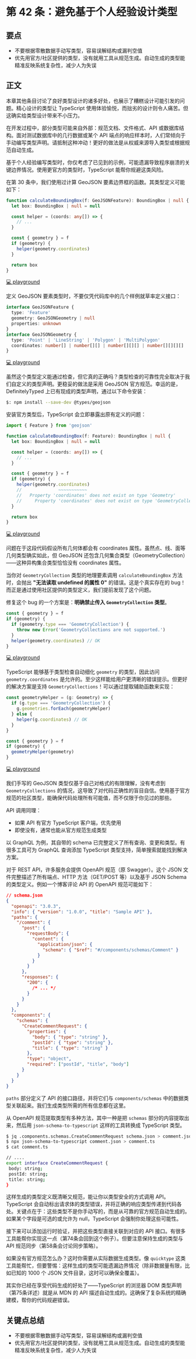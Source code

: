 # 第 42 条：避免基于个人经验设计类型

## 要点

- 不要根据零散数据手动写类型，容易误解结构或漏判空值
- 优先用官方/社区提供的类型，没有就用工具从规范生成。自动生成的类型能精准反映系统复杂性，减少人为失误

## 正文

本章其他条目讨论了良好类型设计的诸多好处，也展示了糟糕设计可能引发的问题。精心设计的类型让 TypeScript 使用体验愉悦，而拙劣的设计则令人痛苦。但这确实给类型设计带来不小压力。

在开发过程中，部分类型可能来自外部：规范文档、文件格式、API 或数据库结构。面对测试数据库中的几行数据或某个 API 端点的响应样本时，人们常倾向于手动编写类型声明。请抵制这种冲动！更好的做法是从权威来源导入类型或根据规范自动生成。

基于个人经验编写类型时，你仅考虑了已见到的示例，可能遗漏导致程序崩溃的关键边界情况。使用更官方的类型时，TypeScript 能帮你规避这类风险。

在第 30 条中，我们使用过计算 GeoJSON 要素边界框的函数。其类型定义可能如下：

```ts
function calculateBoundingBox(f: GeoJSONFeature): BoundingBox | null {
  let box: BoundingBox | null = null

  const helper = (coords: any[]) => {
    // ...
  }

  const { geometry } = f
  if (geometry) {
    helper(geometry.coordinates)
  }

  return box
}
```

[💻 playground](https://www.typescriptlang.org/play/?ts=5.4.5#code/JYOwLgpgTgZghgYwgAgEIHsCuIAmoDmGAHsgN4BQyyANnGAFzIDaImAtgEbQA0yrn0ALoBuSjRD5GLdlyi9+skeQC+5MAE8ADigDiEdACkAygHkAcgDEIdTFBQBeZHBDrRG7cj2HTZr2whgUOrIjs6u5DDYCGDA6CDICHDUCJi0kBjYeBLEABQwjF7G5lY2dgCUjBm4BMTIAD58qdRkYtQByBzoRJVY1dld9Y3UzY6sw6JiCHEAzmDIABYQ1NpQIcg5U+hQONOMYUyCZSEAfC1UVAD0F8gAdHdiyhNUUyCzZPj6-oHqymswolRgDB1h90F8gkcKOcFksVjlQeD1DdNttQHQINMygDkKoxHYwLZ4p0iKJVEA)

定义 GeoJSON 要素类型时，不要仅凭代码库中的几个样例就草率定义接口：

```ts
interface GeoJSONFeature {
  type: 'Feature'
  geometry: GeoJSONGeometry | null
  properties: unknown
}
interface GeoJSONGeometry {
  type: 'Point' | 'LineString' | 'Polygon' | 'MultiPolygon'
  coordinates: number[] | number[][] | number[][][] | number[][][][]
}
```

[💻 playground](https://www.typescriptlang.org/play/?ts=5.4.5#code/JYOwLgpgTgZghgYwgAgOIQPYCkDKB5AOQDEI4wBXKFAbwChlkwBPABwgC5kByEsyiLgG56yAOaYAthDBQmndNnwEFUmU2QAfZCHIAbXcIYsoGNlDDAIAZ07kQAaxAYA7iGEBfWqEixEKBbiEKtKyyHQMzGycXAAKGN5cmtwAMqAQODKgoolasRi6TKIYIDncALJ6FnEFRSWGyAgYGFAAJqBk1pw6EgBG0ADaALpJ3X1QQ0Mj5L0DgxPDWqOz80MetEA)

虽然这个类型定义能通过检查，但它真的正确吗？类型检查的可靠性完全取决于我们自定义的类型声明。更稳妥的做法是采用 GeoJSON 官方规范。幸运的是，DefinitelyTyped 上已有现成的类型声明，通过以下命令安装：

```bash
$: npm install --save-dev @types/geojson
```

安装官方类型后，TypeScript 会立即暴露出原有定义的问题：

```ts
import { Feature } from 'geojson'

function calculateBoundingBox(f: Feature): BoundingBox | null {
  let box: BoundingBox | null = null

  const helper = (coords: any[]) => {
    // ...
  }

  const { geometry } = f
  if (geometry) {
    helper(geometry.coordinates)
    //              ~~~~~~~~~~~
    //   Property 'coordinates' does not exist on type 'Geometry'
    //     Property 'coordinates' does not exist on type 'GeometryCollection'
  }

  return box
}
```

[💻 playground](https://www.typescriptlang.org/play/?ts=5.4.5#code/JYOwLgpgTgZghgYwgAgEIHsCuIAmoDmGAHsgN4BQyyANnGAFzIDaImAtgEbQA0yrn0ALoBuSjRD5GLdlyi9+skeQC+5YGwAO6KGDIAxCHUxQIy5DCjo2yAOT4I6AFYBndCBujyMbAjDA3yAhw1AiYtJAY2HgSxAAUMIwGRiYAlIyRuATEyAA+fGHUZGLUELoc6ETpWJkxFbn51IUAvA3UnlQIbs66ABYQ1BrQyC2xndo4zoxwIACeTIIpwwB8RVRUAPTryAB0u2LK7YFduqT2VqVQM2YtMKJUwDDIsWdsFzOLFGvIfQPQzw6vMCXbZjKDROgQZwpO5rTZfeHwgB+yJRqMRYg2WyoAAVLIMdDNbKDwZBnDZkDh0JC+OhdBAiMBusgAmAZoNbABxAFvGwY5Bwr649D41lE9DjUAQskUqnOGl0hlMllslA2LnnIEzADC6EaEF8-nc+3IYhMYGMIGQ5SIolUQA)

问题在于这段代码假设所有几何体都会有 coordinates 属性。虽然点、线、面等几何类型确实如此，但 GeoJSON 还包含几何集合类型（GeometryCollection）——这种异构集合类型恰恰没有 coordinates 属性。

当你对 `GeometryCollection` 类型的地理要素调用 `calculateBoundingBox` 方法时，会抛出 **"无法读取 undefined 的属性 0"** 的错误。这是个真实存在的 bug！而正是通过使用社区提供的类型定义，我们提前发现了这个问题。

修复这个 bug 的一个方案是：**明确禁止传入 `GeometryCollection` 类型**。  

```ts
const { geometry } = f
if (geometry) {
  if (geometry.type === 'GeometryCollection') {
    throw new Error('GeometryCollections are not supported.')
  }
  helper(geometry.coordinates) // OK
}
```

[💻 playground](https://www.typescriptlang.org/play/?ts=5.4.5#code/JYOwLgpgTgZghgYwgAgEIHsCuIAmoDmGAHsgN4BQyyANnGAFzIDaImAtgEbQA0yrn0ALoBuSjRD5GLdlyi9+skeQC+5YGwAO6KGDIAxCHUxQIvAOIR0bCGCgBPZchhQryAOT5LAKwDO6EG6iOBAItCY0Nk6MBkYmojDYCGDA-sgAFhDUGtAAFAjo2nggdBA+jHAgdkyCAJRkqvkgPrqknlY29o4AvE6iwDDIOW3WtnZ1FFT9g8MddgB0YHbZyF2r7hbtowDC6NTUIcn+buNiVGBpLgDufBDXAKJQLlA5bhsj9jt7BylNyHDhIHQuh8mA0Wh0EBwc2OoioqioGSyuRmozm+UKoBKPhqwioAHo8cgAPIAaRU5CAA)

TypeScript 能够基于类型检查自动细化 `geometry` 的类型，因此访问 `geometry.coordinates` 是允许的。至少这样能给用户更清晰的错误提示。但更好的解决方案是支持 `GeometryCollections`！可以通过提取辅助函数来实现：

```ts
const geometryHelper = (g: Geometry) => {
  if (g.type === 'GeometryCollection') {
    g.geometries.forEach(geometryHelper)
  } else {
    helper(g.coordinates) // OK
  }
}

const { geometry } = f
if (geometry) {
  geometryHelper(geometry)
}
```

[💻 playground](https://www.typescriptlang.org/play/?ts=5.4.5#code/JYOwLgpgTgZghgYwgAgEIHsCuIAmoDmGAHsgN4BQyyANnGAFzIDaImAtgEbQA0yrn0ALoBuSjRD5GLdlyi9+skeQC+5YGwAO6KGDIAxCHUxQIvAOIR0bCGCgBPZchhQryAOT5LAKwDO6EG6iOBAItCY0Nk6MBkYmojDYCGDA-sgAFhDUGtAAFAjo2nggdBA+jHAgdkyCAJRkqvkgPrqeVjb2ABKZ2VDIALzIOZLIFm22dnV9AHxkYsAwg-gAdGB22f19A26j1uMAwujU1CHJ-m51FFRUy627UMClSzDaAKKIaUOWd3ZdWdA1oiojkyPhQlyuGT+UCGS3yhVAJR8AKoAHoUcgAPIAaTEqlU5EazTIt3aDn6TlE80WX1JFzEJPGvx6nzG9gBKnIQA)

我们手写的 GeoJSON 类型仅基于自己对格式的有限理解，没有考虑到 `GeometryCollections` 的情况，这导致了对代码正确性的盲目自信。使用基于官方规范的社区类型，能确保代码处理所有可能值，而不仅限于你见过的那些。

API 调用同理：

- 如果 API 有官方 TypeScript 客户端，优先使用
- 即使没有，通常也能从官方规范生成类型

以 GraphQL 为例，其自带的 schema 已完整定义了所有查询、变更和类型。有很多工具可为 GraphQL 查询添加 TypeScript 类型支持，简单搜索就能找到解决方案。

对于 REST API，许多服务会提供 OpenAPI 规范（原 Swagger）。这个 JSON 文件完整描述了所有端点、HTTP 方法（GET/POST 等）以及基于 JSON Schema 的类型定义。例如一个博客评论 API 的 OpenAPI 规范可能如下：

```json
// schema.json
{
  "openapi": "3.0.3",
  "info": { "version": "1.0.0", "title": "Sample API" },
  "paths": {
    "/comment": {
      "post": {
        "requestBody": {
          "content": {
            "application/json": {
              "schema": { "$ref": "#/components/schemas/Comment" }
            }
          }
        }
      },
      "responses": {
        "200": {
          /* ... */
        }
      }
    }
  },
  "components": {
    "schemas": {
      "CreateCommentRequest": {
        "properties": {
          "body": { "type": "string" },
          "postId": { "type": "string" },
          "title": { "type": "string" }
        },
        "type": "object",
        "required": ["postId", "title", "body"]
      }
    }
  }
}
```

`paths` 部分定义了 API 的接口路径，并将它们与 `components/schemas` 中的数据类型关联起来。我们生成类型所需的所有信息都在这里。  

从 OpenAPI 规范提取类型有多种方法，其中一种是把 `schemas` 部分的内容提取出来，然后用 `json-schema-to-typescript` 这样的工具转换成 TypeScript 类型。  

```bash
$ jq .components.schemas.CreateCommentRequest schema.json > comment.json
$ npx json-schema-to-typescript comment.json > comment.ts
$ cat comment.ts

// ....
export interface CreateCommentRequest {
 body: string;
 postId: string;
 title: string;
}
```

这样生成的类型定义既清晰又规范，能让你以类型安全的方式调用 API。TypeScript 会自动标出请求体的类型错误，并将正确的响应类型传递到代码各处。关键点在于：这些类型不是你手动写的，而是从可靠的官方规范自动生成的。如果某个字段是可选的或允许为 null，TypeScript 会强制你处理这些可能性。

接下来可以添加运行时验证，并把这些类型直接关联到对应的 API 接口。有很多工具能帮你实现这一点（第74条会回到这个例子）。但要注意保持生成的类型与 API 规范同步（第58条会讨论同步策略）。

如果没有官方规范怎么办？这时你需要从实际数据生成类型。像 `quicktype` 这类工具能帮忙，但要警惕：这样生成的类型可能遗漏边界情况（除非数据量有限，比如已知的 1000 个 JSON 文件目录，这时可以确保全覆盖）。

其实你已经在享受代码生成的好处了——TypeScript 的浏览器 DOM 类型声明（第75条详述）就是从 MDN 的 API 描述自动生成的。这确保了复杂系统的精确建模，帮你的代码规避错误。

## 关键点总结

- 不要根据零散数据手动写类型，容易误解结构或漏判空值
- 优先用官方/社区提供的类型，没有就用工具从规范生成。自动生成的类型能精准反映系统复杂性，减少人为失误
